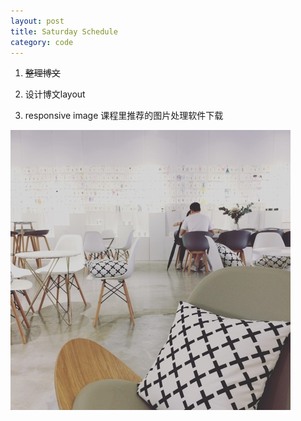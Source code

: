 ```yaml
---
layout: post
title: Saturday Schedule
category: code
---
```


1. ~~整理博文~~

2. 设计博文layout

3. responsive image 课程里推荐的图片处理软件下载

![Coffee in Saturday afternoon](https://raw.githubusercontent.com/yinkouya/yinkouya.github.io/master/img/saturday.JPG)




